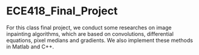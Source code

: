 # ECE418_Final_Project
For this class final project, we conduct some researches on image inpainting algorithms, which are based on convolutions, differential equations, pixel medians and
gradients. We also implement these methods in Matlab and C++.
